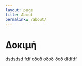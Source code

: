 ```yaml
---
layout: page
title: About
permalink: /about/
---
```


<H1>Δοκιμή </H1>
dsdsdsd fdf σδσδ
σδσδ δσδ dfdfdf

